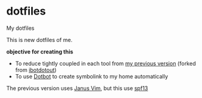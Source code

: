 # dotfiles
My dotfiles

This is new dotfiles of me.

**objective for creating this**
- To reduce tightly coupled in each tool from [my previous version](https://github.com/mildronize/dotfiles-legacy) (forked from [ibotdotout](https://github.com/ibotdotout/dotfiles))
- To use [Dotbot](https://github.com/anishathalye/dotbot/) to create symbolink to my home automatically

The previous version uses [Janus Vim](https://github.com/carlhuda/janus), but this use [spf13](https://github.com/spf13/spf13-vim)


